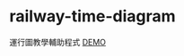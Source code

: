 # railway-time-diagram

運行圖教學輔助程式
[DEMO](https://www.csie.ntu.edu.tw/~r09922064/time_diagram/index.html)
